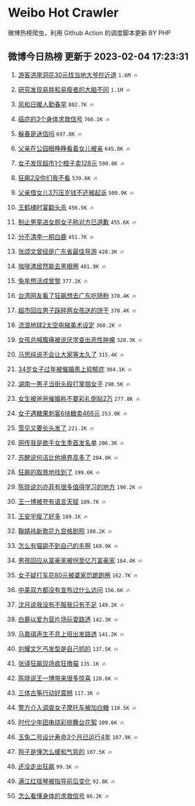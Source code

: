 # Weibo Hot Crawler 



微博热榜爬虫，利用 Github Action 的调度脚本更新 BY PHP 


## 微博今日热榜 更新于 2023-02-04 17:23:31 
1. [游客洪崖洞花30元找当地大爷抄近道](https://s.weibo.com/weibo?q=%23%E6%B8%B8%E5%AE%A2%E6%B4%AA%E5%B4%96%E6%B4%9E%E8%8A%B130%E5%85%83%E6%89%BE%E5%BD%93%E5%9C%B0%E5%A4%A7%E7%88%B7%E6%8A%84%E8%BF%91%E9%81%93%23&t=31&band_rank=1&Refer=top) `1.6M 🔥` 

1. [研究发现易胖和易瘦者的大脑不同](https://s.weibo.com/weibo?q=%23%E7%A0%94%E7%A9%B6%E5%8F%91%E7%8E%B0%E6%98%93%E8%83%96%E5%92%8C%E6%98%93%E7%98%A6%E8%80%85%E7%9A%84%E5%A4%A7%E8%84%91%E4%B8%8D%E5%90%8C%23&t=31&band_rank=2&Refer=top) `1.1M 🔥` 

1. [风和日暖人勤春早](https://s.weibo.com/weibo?q=%23%E9%A3%8E%E5%92%8C%E6%97%A5%E6%9A%96%E4%BA%BA%E5%8B%A4%E6%98%A5%E6%97%A9%23&t=31&band_rank=3&Refer=top) `802.7K 🔥` 

1. [癌症的3个身体求救信号](https://s.weibo.com/weibo?q=%23%E7%99%8C%E7%97%87%E7%9A%843%E4%B8%AA%E8%BA%AB%E4%BD%93%E6%B1%82%E6%95%91%E4%BF%A1%E5%8F%B7%23&t=31&band_rank=4&Refer=top) `766.2K 🔥` 

1. [躲春是迷信吗](https://s.weibo.com/weibo?q=%23%E8%BA%B2%E6%98%A5%E6%98%AF%E8%BF%B7%E4%BF%A1%E5%90%97%23&t=31&band_rank=5&Refer=top) `697.8K 🔥` 

1. [父亲在公园眼睁睁看着女儿被亲](https://s.weibo.com/weibo?q=%23%E7%88%B6%E4%BA%B2%E5%9C%A8%E5%85%AC%E5%9B%AD%E7%9C%BC%E7%9D%81%E7%9D%81%E7%9C%8B%E7%9D%80%E5%A5%B3%E5%84%BF%E8%A2%AB%E4%BA%B2%23&t=31&band_rank=6&Refer=top) `645.8K 🔥` 

1. [女子发现超市1个橙子卖128元](https://s.weibo.com/weibo?q=%23%E5%A5%B3%E5%AD%90%E5%8F%91%E7%8E%B0%E8%B6%85%E5%B8%821%E4%B8%AA%E6%A9%99%E5%AD%90%E5%8D%96128%E5%85%83%23&t=31&band_rank=7&Refer=top) `590.8K 🔥` 

1. [狂飙2没你们我不看](https://s.weibo.com/weibo?q=%23%E7%8B%82%E9%A3%992%E6%B2%A1%E4%BD%A0%E4%BB%AC%E6%88%91%E4%B8%8D%E7%9C%8B%23&t=31&band_rank=8&Refer=top) `539.6K 🔥` 

1. [父亲借女儿3万压岁钱不还被起诉](https://s.weibo.com/weibo?q=%23%E7%88%B6%E4%BA%B2%E5%80%9F%E5%A5%B3%E5%84%BF3%E4%B8%87%E5%8E%8B%E5%B2%81%E9%92%B1%E4%B8%8D%E8%BF%98%E8%A2%AB%E8%B5%B7%E8%AF%89%23&t=31&band_rank=9&Refer=top) `500.9K 🔥` 

1. [王鹤棣时宴戳头杀](https://s.weibo.com/weibo?q=%23%E7%8E%8B%E9%B9%A4%E6%A3%A3%E6%97%B6%E5%AE%B4%E6%88%B3%E5%A4%B4%E6%9D%80%23&t=31&band_rank=10&Refer=top) `456.5K 🔥` 

1. [制止男童进女厕女子称对方已道歉](https://s.weibo.com/weibo?q=%23%E5%88%B6%E6%AD%A2%E7%94%B7%E7%AB%A5%E8%BF%9B%E5%A5%B3%E5%8E%95%E5%A5%B3%E5%AD%90%E7%A7%B0%E5%AF%B9%E6%96%B9%E5%B7%B2%E9%81%93%E6%AD%89%23&t=31&band_rank=11&Refer=top) `455.6K 🔥` 

1. [分不清李一桐白鹿](https://s.weibo.com/weibo?q=%23%E5%88%86%E4%B8%8D%E6%B8%85%E6%9D%8E%E4%B8%80%E6%A1%90%E7%99%BD%E9%B9%BF%23&t=31&band_rank=12&Refer=top) `451.7K 🔥` 

1. [张颂文曾经是广东省最佳导游](https://s.weibo.com/weibo?q=%23%E5%BC%A0%E9%A2%82%E6%96%87%E6%9B%BE%E7%BB%8F%E6%98%AF%E5%B9%BF%E4%B8%9C%E7%9C%81%E6%9C%80%E4%BD%B3%E5%AF%BC%E6%B8%B8%23&t=31&band_rank=13&Refer=top) `428.3K 🔥` 

1. [咖啡渣居然能去黑眼圈](https://s.weibo.com/weibo?q=%23%E5%92%96%E5%95%A1%E6%B8%A3%E5%B1%85%E7%84%B6%E8%83%BD%E5%8E%BB%E9%BB%91%E7%9C%BC%E5%9C%88%23&t=31&band_rank=14&Refer=top) `401.9K 🔥` 

1. [兔年想活成曾黎](https://s.weibo.com/weibo?q=%23%E5%85%94%E5%B9%B4%E6%83%B3%E6%B4%BB%E6%88%90%E6%9B%BE%E9%BB%8E%23&t=31&band_rank=15&Refer=top) `377.2K 🔥` 

1. [台湾网友看了狂飙想去广东吃肠粉](https://s.weibo.com/weibo?q=%23%E5%8F%B0%E6%B9%BE%E7%BD%91%E5%8F%8B%E7%9C%8B%E4%BA%86%E7%8B%82%E9%A3%99%E6%83%B3%E5%8E%BB%E5%B9%BF%E4%B8%9C%E5%90%83%E8%82%A0%E7%B2%89%23&t=31&band_rank=16&Refer=top) `370.4K 🔥` 

1. [超市回应男子踩碎两女孩送的饼干](https://s.weibo.com/weibo?q=%23%E8%B6%85%E5%B8%82%E5%9B%9E%E5%BA%94%E7%94%B7%E5%AD%90%E8%B8%A9%E7%A2%8E%E4%B8%A4%E5%A5%B3%E5%AD%A9%E9%80%81%E7%9A%84%E9%A5%BC%E5%B9%B2%23&t=31&band_rank=17&Refer=top) `370.4K 🔥` 

1. [流浪地球2太空电梯美术设定](https://s.weibo.com/weibo?q=%23%E6%B5%81%E6%B5%AA%E5%9C%B0%E7%90%832%E5%A4%AA%E7%A9%BA%E7%94%B5%E6%A2%AF%E7%BE%8E%E6%9C%AF%E8%AE%BE%E5%AE%9A%23&t=31&band_rank=18&Refer=top) `360.2K 🔥` 

1. [女孩总喊腹痛被说厌学查出恶性肿瘤](https://s.weibo.com/weibo?q=%23%E5%A5%B3%E5%AD%A9%E6%80%BB%E5%96%8A%E8%85%B9%E7%97%9B%E8%A2%AB%E8%AF%B4%E5%8E%8C%E5%AD%A6%E6%9F%A5%E5%87%BA%E6%81%B6%E6%80%A7%E8%82%BF%E7%98%A4%23&t=31&band_rank=19&Refer=top) `320.3K 🔥` 

1. [马思纯说不会让大家等太久了](https://s.weibo.com/weibo?q=%23%E9%A9%AC%E6%80%9D%E7%BA%AF%E8%AF%B4%E4%B8%8D%E4%BC%9A%E8%AE%A9%E5%A4%A7%E5%AE%B6%E7%AD%89%E5%A4%AA%E4%B9%85%E4%BA%86%23&t=31&band_rank=20&Refer=top) `315.4K 🔥` 

1. [34岁女子过年被催婚患上抑郁症](https://s.weibo.com/weibo?q=%2334%E5%B2%81%E5%A5%B3%E5%AD%90%E8%BF%87%E5%B9%B4%E8%A2%AB%E5%82%AC%E5%A9%9A%E6%82%A3%E4%B8%8A%E6%8A%91%E9%83%81%E7%97%87%23&t=31&band_rank=21&Refer=top) `304.1K 🔥` 

1. [湖南一男子当街头殴打掌掴女子](https://s.weibo.com/weibo?q=%23%E6%B9%96%E5%8D%97%E4%B8%80%E7%94%B7%E5%AD%90%E5%BD%93%E8%A1%97%E5%A4%B4%E6%AE%B4%E6%89%93%E6%8E%8C%E6%8E%B4%E5%A5%B3%E5%AD%90%23&t=31&band_rank=22&Refer=top) `298.5K 🔥` 

1. [女生被爸爸催婚称不要彩礼倒贴2万](https://s.weibo.com/weibo?q=%23%E5%A5%B3%E7%94%9F%E8%A2%AB%E7%88%B8%E7%88%B8%E5%82%AC%E5%A9%9A%E7%A7%B0%E4%B8%8D%E8%A6%81%E5%BD%A9%E7%A4%BC%E5%80%92%E8%B4%B42%E4%B8%87%23&t=31&band_rank=23&Refer=top) `277.8K 🔥` 

1. [女子遇糖果刺客6块糖卖466元](https://s.weibo.com/weibo?q=%23%E5%A5%B3%E5%AD%90%E9%81%87%E7%B3%96%E6%9E%9C%E5%88%BA%E5%AE%A26%E5%9D%97%E7%B3%96%E5%8D%96466%E5%85%83%23&t=31&band_rank=24&Refer=top) `253.0K 🔥` 

1. [雪见又要长头发了](https://s.weibo.com/weibo?q=%23%E9%9B%AA%E8%A7%81%E5%8F%88%E8%A6%81%E9%95%BF%E5%A4%B4%E5%8F%91%E4%BA%86%23&t=31&band_rank=25&Refer=top) `221.2K 🔥` 

1. [网传我是歌手女生季首发名单](https://s.weibo.com/weibo?q=%23%E7%BD%91%E4%BC%A0%E6%88%91%E6%98%AF%E6%AD%8C%E6%89%8B%E5%A5%B3%E7%94%9F%E5%AD%A3%E9%A6%96%E5%8F%91%E5%90%8D%E5%8D%95%23&t=31&band_rank=26&Refer=top) `206.3K 🔥` 

1. [苏醒说何洁比他境界高多了](https://s.weibo.com/weibo?q=%23%E8%8B%8F%E9%86%92%E8%AF%B4%E4%BD%95%E6%B4%81%E6%AF%94%E4%BB%96%E5%A2%83%E7%95%8C%E9%AB%98%E5%A4%9A%E4%BA%86%23&t=31&band_rank=27&Refer=top) `204.0K 🔥` 

1. [狂飙的取景地找到了](https://s.weibo.com/weibo?q=%23%E7%8B%82%E9%A3%99%E7%9A%84%E5%8F%96%E6%99%AF%E5%9C%B0%E6%89%BE%E5%88%B0%E4%BA%86%23&t=31&band_rank=28&Refer=top) `199.6K 🔥` 

1. [陈晓说刘亦菲有很多值得学习的地方](https://s.weibo.com/weibo?q=%23%E9%99%88%E6%99%93%E8%AF%B4%E5%88%98%E4%BA%A6%E8%8F%B2%E6%9C%89%E5%BE%88%E5%A4%9A%E5%80%BC%E5%BE%97%E5%AD%A6%E4%B9%A0%E7%9A%84%E5%9C%B0%E6%96%B9%23&t=31&band_rank=29&Refer=top) `190.2K 🔥` 

1. [王一博被夸有语言天赋](https://s.weibo.com/weibo?q=%23%E7%8E%8B%E4%B8%80%E5%8D%9A%E8%A2%AB%E5%A4%B8%E6%9C%89%E8%AF%AD%E8%A8%80%E5%A4%A9%E8%B5%8B%23&t=31&band_rank=30&Refer=top) `189.7K 🔥` 

1. [王安宇瘦了好多](https://s.weibo.com/weibo?q=%23%E7%8E%8B%E5%AE%89%E5%AE%87%E7%98%A6%E4%BA%86%E5%A5%BD%E5%A4%9A%23&t=31&band_rank=31&Refer=top) `189.1K 🔥` 

1. [鞠婧祎新歌花九宫格剧照](https://s.weibo.com/weibo?q=%23%E9%9E%A0%E5%A9%A7%E7%A5%8E%E6%96%B0%E6%AD%8C%E8%8A%B1%E4%B9%9D%E5%AE%AB%E6%A0%BC%E5%89%A7%E7%85%A7%23&t=31&band_rank=32&Refer=top) `180.2K 🔥` 

1. [怎么有猫舔不到自己的毛啊](https://s.weibo.com/weibo?q=%23%E6%80%8E%E4%B9%88%E6%9C%89%E7%8C%AB%E8%88%94%E4%B8%8D%E5%88%B0%E8%87%AA%E5%B7%B1%E7%9A%84%E6%AF%9B%E5%95%8A%23&t=31&band_rank=33&Refer=top) `169.9K 🔥` 

1. [男孩回应从富豪家被拐至亿万富豪家](https://s.weibo.com/weibo?q=%23%E7%94%B7%E5%AD%A9%E5%9B%9E%E5%BA%94%E4%BB%8E%E5%AF%8C%E8%B1%AA%E5%AE%B6%E8%A2%AB%E6%8B%90%E8%87%B3%E4%BA%BF%E4%B8%87%E5%AF%8C%E8%B1%AA%E5%AE%B6%23&t=31&band_rank=34&Refer=top) `164.4K 🔥` 

1. [女子疑打车花80元被婆家罚跪跑圈](https://s.weibo.com/weibo?q=%23%E5%A5%B3%E5%AD%90%E7%96%91%E6%89%93%E8%BD%A6%E8%8A%B180%E5%85%83%E8%A2%AB%E5%A9%86%E5%AE%B6%E7%BD%9A%E8%B7%AA%E8%B7%91%E5%9C%88%23&t=31&band_rank=35&Refer=top) `162.7K 🔥` 

1. [中美双方都没有宣布过什么访问](https://s.weibo.com/weibo?q=%23%E4%B8%AD%E7%BE%8E%E5%8F%8C%E6%96%B9%E9%83%BD%E6%B2%A1%E6%9C%89%E5%AE%A3%E5%B8%83%E8%BF%87%E4%BB%80%E4%B9%88%E8%AE%BF%E9%97%AE%23&t=31&band_rank=36&Refer=top) `156.6K 🔥` 

1. [沈月说我没有不服我只有不足](https://s.weibo.com/weibo?q=%23%E6%B2%88%E6%9C%88%E8%AF%B4%E6%88%91%E6%B2%A1%E6%9C%89%E4%B8%8D%E6%9C%8D%E6%88%91%E5%8F%AA%E6%9C%89%E4%B8%8D%E8%B6%B3%23&t=31&band_rank=37&Refer=top) `149.2K 🔥` 

1. [白鹿以爱为营片场玩耍路透](https://s.weibo.com/weibo?q=%23%E7%99%BD%E9%B9%BF%E4%BB%A5%E7%88%B1%E4%B8%BA%E8%90%A5%E7%89%87%E5%9C%BA%E7%8E%A9%E8%80%8D%E8%B7%AF%E9%80%8F%23&t=31&band_rank=38&Refer=top) `142.3K 🔥` 

1. [马嘉祺声生不息上班出发路透](https://s.weibo.com/weibo?q=%23%E9%A9%AC%E5%98%89%E7%A5%BA%E5%A3%B0%E7%94%9F%E4%B8%8D%E6%81%AF%E4%B8%8A%E7%8F%AD%E5%87%BA%E5%8F%91%E8%B7%AF%E9%80%8F%23&t=31&band_rank=39&Refer=top) `141.2K 🔥` 

1. [刘耀文乞丐发型是自己抓的](https://s.weibo.com/weibo?q=%23%E5%88%98%E8%80%80%E6%96%87%E4%B9%9E%E4%B8%90%E5%8F%91%E5%9E%8B%E6%98%AF%E8%87%AA%E5%B7%B1%E6%8A%93%E7%9A%84%23&t=31&band_rank=40&Refer=top) `137.5K 🔥` 

1. [张译狂飙现场疯狂撸猫](https://s.weibo.com/weibo?q=%23%E5%BC%A0%E8%AF%91%E7%8B%82%E9%A3%99%E7%8E%B0%E5%9C%BA%E7%96%AF%E7%8B%82%E6%92%B8%E7%8C%AB%23&t=31&band_rank=41&Refer=top) `135.1K 🔥` 

1. [陈晓说王一博带来很多惊喜](https://s.weibo.com/weibo?q=%23%E9%99%88%E6%99%93%E8%AF%B4%E7%8E%8B%E4%B8%80%E5%8D%9A%E5%B8%A6%E6%9D%A5%E5%BE%88%E5%A4%9A%E6%83%8A%E5%96%9C%23&t=31&band_rank=42&Refer=top) `120.6K 🔥` 

1. [三体古筝行动好震撼](https://s.weibo.com/weibo?q=%23%E4%B8%89%E4%BD%93%E5%8F%A4%E7%AD%9D%E8%A1%8C%E5%8A%A8%E5%A5%BD%E9%9C%87%E6%92%BC%23&t=31&band_rank=43&Refer=top) `117.3K 🔥` 

1. [警方介入调查女子摩托车被加白糖](https://s.weibo.com/weibo?q=%23%E8%AD%A6%E6%96%B9%E4%BB%8B%E5%85%A5%E8%B0%83%E6%9F%A5%E5%A5%B3%E5%AD%90%E6%91%A9%E6%89%98%E8%BD%A6%E8%A2%AB%E5%8A%A0%E7%99%BD%E7%B3%96%23&t=31&band_rank=44&Refer=top) `110.5K 🔥` 

1. [时代少年团串烧彩排舞台花絮](https://s.weibo.com/weibo?q=%23%E6%97%B6%E4%BB%A3%E5%B0%91%E5%B9%B4%E5%9B%A2%E4%B8%B2%E7%83%A7%E5%BD%A9%E6%8E%92%E8%88%9E%E5%8F%B0%E8%8A%B1%E7%B5%AE%23&t=31&band_rank=45&Refer=top) `109.6K 🔥` 

1. [玉兔二号设计寿命3个月已运行4年](https://s.weibo.com/weibo?q=%23%E7%8E%89%E5%85%94%E4%BA%8C%E5%8F%B7%E8%AE%BE%E8%AE%A1%E5%AF%BF%E5%91%BD3%E4%B8%AA%E6%9C%88%E5%B7%B2%E8%BF%90%E8%A1%8C4%E5%B9%B4%23&t=31&band_rank=46&Refer=top) `107.9K 🔥` 

1. [狗子是懂怎么缓和气氛的](https://s.weibo.com/weibo?q=%23%E7%8B%97%E5%AD%90%E6%98%AF%E6%87%82%E6%80%8E%E4%B9%88%E7%BC%93%E5%92%8C%E6%B0%94%E6%B0%9B%E7%9A%84%23&t=31&band_rank=47&Refer=top) `107.5K 🔥` 

1. [还没走出狂飙](https://s.weibo.com/weibo?q=%23%E8%BF%98%E6%B2%A1%E8%B5%B0%E5%87%BA%E7%8B%82%E9%A3%99%23&t=31&band_rank=48&Refer=top) `99.1K 🔥` 

1. [满江红瑶琴被指导前后变化](https://s.weibo.com/weibo?q=%23%E6%BB%A1%E6%B1%9F%E7%BA%A2%E7%91%B6%E7%90%B4%E8%A2%AB%E6%8C%87%E5%AF%BC%E5%89%8D%E5%90%8E%E5%8F%98%E5%8C%96%23&t=31&band_rank=49&Refer=top) `92.8K 🔥` 

1. [怎么看懂身体的求救信号](https://s.weibo.com/weibo?q=%23%E6%80%8E%E4%B9%88%E7%9C%8B%E6%87%82%E8%BA%AB%E4%BD%93%E7%9A%84%E6%B1%82%E6%95%91%E4%BF%A1%E5%8F%B7%23&t=31&band_rank=50&Refer=top) `86.2K 🔥` 


